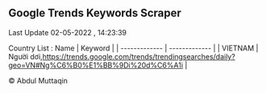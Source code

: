 

## Google Trends Keywords Scraper 
 
Last Update 02-05-2022 , 14:23:39

Country List :
 Name  | Keyword |
| ------------- | ------------- |
| VIETNAM | Người dơi,https://trends.google.com/trends/trendingsearches/daily?geo=VN#Ng%C6%B0%E1%BB%9Di%20d%C6%A1i |



© Abdul Muttaqin 
